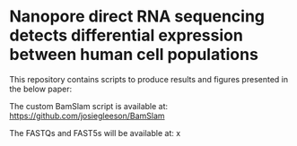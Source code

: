 # Nanopore direct RNA sequencing detects differential expression between human cell populations  

This repository contains scripts to produce results and figures presented in the below paper:
<br>

The custom BamSlam script is available at: https://github.com/josiegleeson/BamSlam
<br>

The FASTQs and FAST5s will be available at: x


